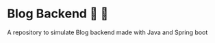 # Blog Backend :tada: :rocket:
A repository to simulate Blog backend made with Java and Spring boot
